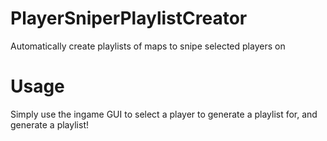 # PlayerSniperPlaylistCreator
Automatically create playlists of maps to snipe selected players on

# Usage
Simply use the ingame GUI to select a player to generate a playlist for, and generate a playlist!
